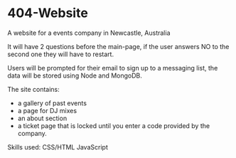 # 404-Website
A website for a events company in Newcastle, Australia

It will have 2 questions before the main-page, if the user answers NO to the second one they will have to restart.

Users will be prompted for their email to sign up to a messaging list, the data will be stored using Node and MongoDB.

The site contains:
- a gallery of past events
- a page for DJ mixes
- an about section
- a ticket page that is locked until you enter a code provided by the company.


Skills used:
CSS/HTML
JavaScript

